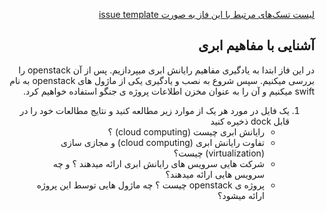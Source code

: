 <div dir="rtl" align='right'>


[لیست تسک‌های مرتبط با این فاز به صورت issue template](./issue-Phase00.md)

##  آشنایی با مفاهیم ابری 
 
در این فاز ابتدا به یادگیری مفاهیم رایانش ابری میپردازیم. پس از آن openstack را بررسی میکنیم. سپس شروع به نصب و یادگیری یکی از ماژول های  openstack به نام swift میکنیم و آن را به عنوان مخزن اطلاعات پروژه ی جنگو استفاده خواهیم کرد.
 

 1. یک فایل در مورد هر یک از موارد زیر مطالعه کنید و نتایج مطالعات خود را در قابل dock ذخیره کنید
    - رایانش ابری چیست (cloud computing) ؟
    - تفاوت رایانش ابری (cloud computing) و مجازی سازی (virtualization) چیست؟
    - شرکت هایی سرویس های رایانش ابری ارائه میدهند ؟ و چه سرویس هایی ارائه میدهند؟ 
    - پروژه ی openstack چیست ؟ چه ماژول هایی توسط این پروژه ارائه میشود؟



